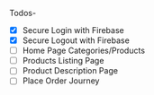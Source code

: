 Todos-

- [x] Secure Login with Firebase
- [x] Secure Logout with Firebase
- [ ] Home Page Categories/Products
- [ ] Products Listing Page
- [ ] Product Description Page
- [ ] Place Order Journey
